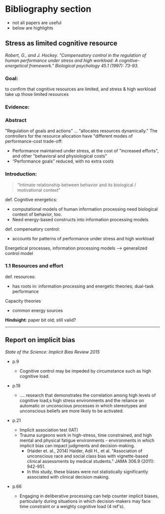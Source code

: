 # Bibliography section

- not all papers are useful
- below are highlights


## Stress as limited cognitive resource


_Robert, G., and J. Hockey. "Compensatory control in the regulation of human performance under stress and high workload: A cognitive-energetical framework." Biological psychology 45.1 (1997): 73-93._

### Goal:

to confirm that cognitive resources are limited, and stress & high workload take up those limited resources

### Evidence:

### Abstract

"Regulation of goals and actions” … “allocates resources dynamically."
The controllers for the resource allocation have "different modes of performance-cost trade-off:

- Performance maintained under stress, at the cost of "increased efforts", and other "behavioral and physiological costs"
- “Performance goals” reduced, with no extra costs

### Introduction:

> “Intimate relationship between behavior and its biological / motivational context"

def. Cognitive energetics:

- computational models of human information processing need biological context of behavior, too.
- Need energy-based constructs into information processing models

def. compensatory control: 

- accounts for patterns of performance under stress and high workload

Energetical processes, information processing models —> generalized control model

### 1.1 Resources and effort

def. resources: 

- has roots in: information processing and energetic theories; dual-task performance

Capacity theories

- common energy sources

__Hindsight:__ paper bit old; still valid?

--------------------------

## Report on implicit bias

_State of the Science: Implicit Bias Review 2015_

- p.9
  - Cognitive control may be impeded by circumstance such as high cognitive load.
- p.19
  - .... research that demonstrates the correlation among high levels of cognitive load,s high stress environments and the reliance on automatic or unconscious processes in which stereotypes and unconscious beliefs are more likely to be activated.

- p.21
  - Implicit association test (IAT)
  - Trauma surgeons work in high-stress, time constrained, and high mental and physical fatigue environments - environments in which implicit bias can impact judgments and decision-making.
    - (Haider et. al., 2014) Haider, Adil H., et al. "Association of unconscious race and social class bias with vignette-based clinical assessments by medical students." JAMA 306.9 (2011): 942-951.
    - In this study, these biases were not statistically significantly associated with clinical decision making.
- p.66
  - Engaging in deliberative processing can help counter implicit biases, particularly during situations in which decision-makers may face time constraint or a weighty cognitive load (4 ref's).
